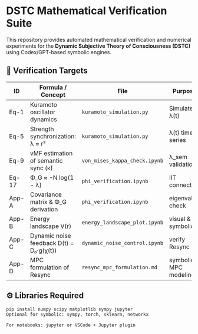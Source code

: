 # DSTC Mathematical Verification Suite

This repository provides automated mathematical verification and numerical experiments for the **Dynamic Subjective Theory of Consciousness (DSTC)** using Codex/GPT-based symbolic engines.

## 📌 Verification Targets

| ID     | Formula / Concept                           | File                            | Purpose |
|--------|---------------------------------------------|----------------------------------|---------|
| Eq-1   | Kuramoto oscillator dynamics                | `kuramoto_simulation.py`         | Simulate λ(t) |
| Eq-5   | Strength synchronization: λ = r²            | `kuramoto_simulation.py`         | λ(t) time series |
| Eq-9   | vMF estimation of semantic sync (κ̂)        | `von_mises_kappa_check.ipynb`    | λ_sem validation |
| Eq-17  | Φ_G ≈ -N log(1 - λ)                         | `phi_verification.ipynb`         | IIT connection |
| App-A  | Covariance matrix & Φ_G derivation          | `phi_verification.ipynb`         | eigenvalue check |
| App-B  | Energy landscape V(r)                       | `energy_landscape_plot.ipynb`    | visual & symbolic |
| App-C  | Dynamic noise feedback D(t) = D₀·g(χ(t))    | `dynamic_noise_control.ipynb`    | verify Resync |
| App-D  | MPC formulation of Resync                   | `resync_mpc_formulation.md`      | symbolic MPC modeling |

## ⚙️ Libraries Required

```bash
pip install numpy scipy matplotlib sympy jupyter
Optional for symbolic: sympy, torch, sklearn, networkx

For notebooks: jupyter or VSCode + Jupyter plugin
```
